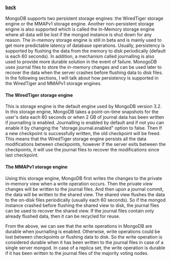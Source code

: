 #### [back](../admin_main.md)

MongoDB supports two persistent storage engines: the WiredTiger storage engine or the MMAPv1 storage engine. Another non-persistent storage engine is also supported which is called the In-Memory storage engine where all data will be lost if the mongod instance is shut down for any reason. The in-memory storage engine is still in beta and is mainly used to get more predictable latency of database operations. Usually, persistency is supported by flushing the data from the memory to disk periodically (default is each 60 seconds). In addition, a mechanism called journalling is also used to provide more durable solution in the event of failure. MonogoDB uses journal files to store the in-memory changes and can be used later to recover the data when the server crashes before flushing data to disk files. In the following sections, I will talk about how persistency is supported in the WiredTiger and MMAPv1 storage engines.


#### The WiredTiger storage engine

This is storage engine is the default engine used by MongoDB version 3.2. In this storage engine, MongoDB takes a point-on-time snapshots for the user's data each 60 seconds or when 2 GB of journal data has been written if journalling is enabled. Journalling is enabled by default and if not you can enable it by changing the "storage.journal.enabled" option to false. Then If a new checkpoint is successfully written, the old checkpoint will be freed. This means that the WiredTiger storage engine persists all the data modifications between checkpoints, however if the server exits between the checkpoints, it will use the journal files to recover the modifications since last checkpoint. 


#### The MMAPv1 storage engine

Using this storage engine, MongoDB first writes the changes to the private in-memory view when a write operation occurs. Then the private view changes will be written to the journal files. And then upon a journal commit, the data will be written to the shared view. The shared view flushes the data to the on-disk files periodically (usually each 60 seconds). So if the mongod instance crashed before flushing the shared view to disk, the journal files can be used to recover the shared view. If the journal files contain only already flushed data, then it can be recycled for reuse.


From the above, we can see that the write operations in MongoDB are durable when journalling is enabled. Otherwise, write operations could be lost between checkpoints or flushing data to disk. So the write operation is considered durable when it has been written to the journal files in case of a single server mongod. In case of a replica set, the write operation is durable if it has been written to the journal files of the majority voting nodes.









